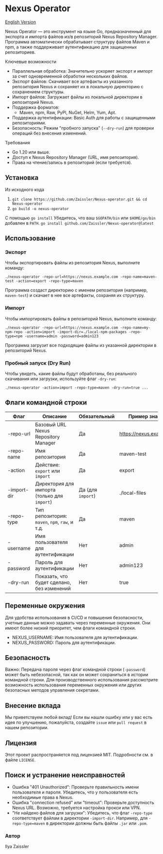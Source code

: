 # Nexus Operator

[English Version](README.md)

Nexus Operator — это инструмент на языке Go, предназначенный для экспорта и импорта файлов из/в репозиторий Nexus Repository Manager. Программа автоматически обрабатывает структуру файлов Maven и npm, а также поддерживает аутентификацию для защищенных репозиториев.

Ключевые возможности
- Параллельная обработка: Значительно ускоряет экспорт и импорт за счет одновременной обработки нескольких файлов.
- Экспорт файлов: Скачивает все артефакты из указанного репозитория Nexus и сохраняет их в локальную директорию с сохранением структуры.
- Импорт файлов: Загружает файлы из локальной директории в репозиторий Nexus.
- Поддержка форматов:
  - Maven, npm, Raw, PyPI, NuGet, Helm, Yum, Apt.
- Поддержка аутентификации: Basic Auth для работы с защищенными репозиториями.
- Безопасность: Режим "пробного запуска" (`--dry-run`) для проверки операций без внесения изменений.

Требования
- Go 1.20 или выше.
- Доступ к Nexus Repository Manager (URL, имя репозитория).
- Права на чтение/запись в репозиторий (если требуется).

## Установка

Из исходного кода
1. `git clone https://github.com/Zaissler/Nexus-operator.git && cd Nexus-operator`
2. `go build -o nexus-operator`

С помощью `go install`
Убедитесь, что ваш `$GOPATH/bin` или `$HOME/go/bin` добавлен в `PATH`.
`go install github.com/Zaissler/Nexus-operator@latest`

## Использование

### Экспорт
Чтобы экспортировать файлы из репозитория Nexus, выполните команду:

`./nexus-operator -repo-url=https://nexus.example.com -repo-name=maven-test -action=export -repo-type=maven`

Программа создаст директорию с именем репозитория (например, `maven-test`) и скачает в нее все артефакты, сохраняя их структуру.

### Импорт
Чтобы импортировать файлы в репозиторий Nexus, выполните команду:

`./nexus-operator -repo-url=https://nexus.example.com -repo-name=my-npm-repo -action=import -import-dir=./local-npm-packages -repo-type=npm -username=admin -password=admin123`

Программа загрузит все подходящие файлы из указанной директории в репозиторий Nexus.

### Пробный запуск (Dry Run)
Чтобы увидеть, какие файлы будут обработаны, без реального скачивания или загрузки, используйте флаг `-dry-run`:

`./nexus-operator -action=import -repo-type=maven -dry-run=true ...`

## Флаги командной строки
Флаг            | Описание                                      | Обязательный | Пример значения
------------------|-----------------------------------------------|--------------|-------------------------------------
-repo-url         | Базовый URL Nexus Repository Manager          | Да           | https://nexus.example.com
-repo-name        | Имя репозитория                               | Да           | maven-test
-action           | Действие: `export` или `import`               | Да           | export
-import-dir       | Директория для импорта (только для `import`)   | Да (для `import`) | ./local-files
-repo-type        | Тип репозитория: `maven`, `npm`, `raw`, и т.д.  | Да           | maven
-username         | Имя пользователя для аутентификации           | Нет          | admin
-password         | Пароль для аутентификации                     | Нет          | admin123
-dry-run          | Показать, что будет сделано, без изменений   | Нет          | true

## Переменные окружения
Для удобства использования в CI/CD и повышения безопасности, учетные данные можно задавать через переменные окружения. Они имеют более низкий приоритет, чем флаги командной строки.
- NEXUS_USERNAME: Имя пользователя для аутентификации.
- NEXUS_PASSWORD: Пароль для аутентификации.

## Безопасность
Важно: Передача пароля через флаг командной строки (`-password`) может быть небезопасной, так как он может сохраниться в истории командной строки. Для производственного использования рассмотрите возможность использования переменных окружения или других безопасных методов управления секретами.

## Внесение вклада
Мы приветствуем любой вклад! Если вы нашли ошибку или у вас есть идея по улучшению, пожалуйста, создайте `issue` или `pull request` в нашем репозитории.

## Лицензия
Этот проект распространяется под лицензией MIT. Подробности см. в файле `LICENSE`.

## Поиск и устранение неисправностей
- Ошибка "401 Unauthorized": Проверьте правильность имени пользователя и пароля. Убедитесь, что у пользователя есть необходимые права в Nexus.
- Ошибка "connection refused" или "timeout": Проверьте доступность Nexus URL. Возможно, требуется настройка прокси или VPN.
- "Не найдено файлов для загрузки": Убедитесь, что флаг `-repo-type` соответствует файлам в директории `-import-dir`. Например, для `-repo-type=maven` в директории должны быть файлы `.jar` или `.pom`.

### Автор
Ilya Zaissler
